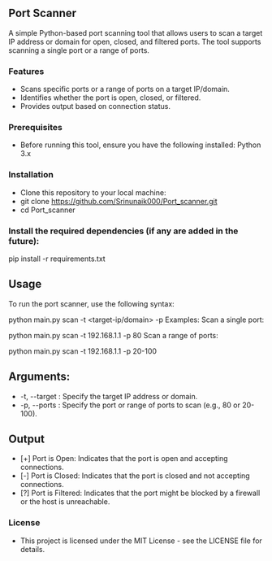 ## Port Scanner
A simple Python-based port scanning tool that allows users to scan a target IP address or domain for open, closed, and filtered ports. The tool supports scanning a single port or a range of ports.

### Features
- Scans specific ports or a range of ports on a target IP/domain.
- Identifies whether the port is open, closed, or filtered.
- Provides output based on connection status.

### Prerequisites
- Before running this tool, ensure you have the following installed:
Python 3.x

### Installation
- Clone this repository to your local machine:
- git clone https://github.com/Srinunaik000/Port_scanner.git
- cd Port_scanner

### Install the required dependencies (if any are added in the future):
pip install -r requirements.txt

## Usage
To run the port scanner, use the following syntax:

python main.py scan -t <target-ip/domain> -p <port-range>
Examples:
Scan a single port:

python main.py scan -t 192.168.1.1 -p 80
Scan a range of ports:

python main.py scan -t 192.168.1.1 -p 20-100

## Arguments:
- -t, --target : Specify the target IP address or domain.
- -p, --ports : Specify the port or range of ports to scan (e.g., 80 or 20-100).

## Output
- [+] Port <port> is Open: Indicates that the port is open and accepting connections.
- [-] Port <port> is Closed: Indicates that the port is closed and not accepting connections.
- [?] Port <port> is Filtered: Indicates that the port might be blocked by a firewall or the host is unreachable.

### License
- This project is licensed under the MIT License - see the LICENSE file for details.

